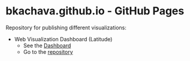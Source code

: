 # bkachava.github.io - GitHub Pages

Repository for publishing different visualizations: 

 - Web Visualization Dashboard (Latitude) 
    * See the [Dashboard](https://bkachava.github.io/web/dashboard/)
    * Go to the [repository](/web/dashboard) 
